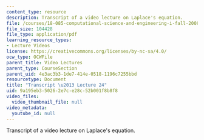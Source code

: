 ```yaml
---
content_type: resource
description: Transcript of a video lecture on Laplace's equation.
file: /courses/18-085-computational-science-and-engineering-i-fall-2008/9a195eb350262e7ce28c52b001f8b8f8_18-085F08-L24.pdf
file_size: 104428
file_type: application/pdf
learning_resource_types:
- Lecture Videos
license: https://creativecommons.org/licenses/by-nc-sa/4.0/
ocw_type: OCWFile
parent_title: Video Lectures
parent_type: CourseSection
parent_uid: 4e3ac3b3-1de7-414e-0518-1196c7255bbd
resourcetype: Document
title: "Transcript \u2013 Lecture 24"
uid: 9a195eb3-5026-2e7c-e28c-52b001f8b8f8
video_files:
  video_thumbnail_file: null
video_metadata:
  youtube_id: null
---
```

Transcript of a video lecture on Laplace's equation.